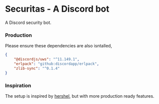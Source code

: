 # Securitas - A Discord bot

A Discord security bot.

### Production

Please ensure these dependencies are also isntalled,
```json
{
    "@discordjs/uws": "^11.149.1",
    "erlpack": "github:discordapp/erlpack",
    "zlib-sync": "^0.1.4"
}
```
### Inspiration

The setup is inspired by [hershel](https://github.com/hershel/hershel), but with more production ready features.